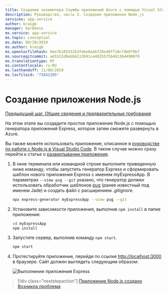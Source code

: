 ```yaml
---
title: Создание экземпляра Службы приложений Azure с помощью Visual Studio Code
description: Руководство, часть 2. Создание приложения Node.js
services: app-service
author: kraigb
manager: barbkess
ms.service: app-service
ms.topic: conceptual
ms.date: 09/20/2019
ms.author: kraigb
ms.openlocfilehash: 0ee7b185532b3febe8aab720e40ff10cf4b079b7
ms.sourcegitcommit: ad1b12d9ebb6113991ce48255f5b491364490079
ms.translationtype: HT
ms.contentlocale: ru-RU
ms.lasthandoff: 11/08/2019
ms.locfileid: "73842205"
---
```

# <a name="create-your-nodejs-application"></a>Создание приложения Node.js

[Предыдущий шаг. Общие сведения и предварительные требования](tutorial-vscode-azure-app-service-node-01.md)

На этом этапе вы создадите простое приложение Node.js с помощью генератора приложений Express, которое затем сможете развернуть в Azure.

Вы также можете использовать приложение, описанное в [руководстве по работе с Node.js в Visual Studio Code](https://code.visualstudio.com/docs/nodejs/nodejs-tutorial). В таком случае можно сразу перейти к статье о [развертывании приложения](tutorial-vscode-azure-app-service-node-03.md).

1. В окне терминала или командной строке выполните приведенную ниже команду, чтобы запустить генератор Express и сформировать шаблон нового приложения Express с именем myExpressApp. В параметрах `--view pug --git` указано, что генератор должен использовать обработчик шаблонов [pug](https://pugjs.org/api/getting-started.html) (ранее известный под именем Jade) и создать файл с расширением *.gitignore*.

    ```bash
    npx express-generator myExpressApp --view pug -–git
    ```

1. Установите зависимости приложения, выполнив `npm install` в папке приложения:

    ```bash
    cd myExpressApp
    npm install
    ```

1. Запустите сервер, выполнив команду `npm start`.

    ```bash
    npm start
    ```

1. Протестируйте приложение, перейдя по ссылке [http://localhost:3000](http://localhost:3000) в браузере. Сайт должен выглядеть следующим образом:

    ![Выполнение приложения Express](media/deploy-azure/express.png)

> [!div class="nextstepaction"]
> [Приложение Node.js создано](tutorial-vscode-azure-app-service-node-03.md) [Возникла проблема](https://www.research.net/r/PWZWZ52?tutorial=node-deployment-azureappservice&step=create-app)
